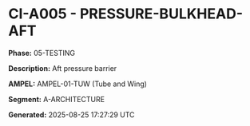 # CI-A005 - PRESSURE-BULKHEAD-AFT

**Phase:** 05-TESTING

**Description:** Aft pressure barrier

**AMPEL:** AMPEL-01-TUW (Tube and Wing)

**Segment:** A-ARCHITECTURE

**Generated:** 2025-08-25 17:27:29 UTC
